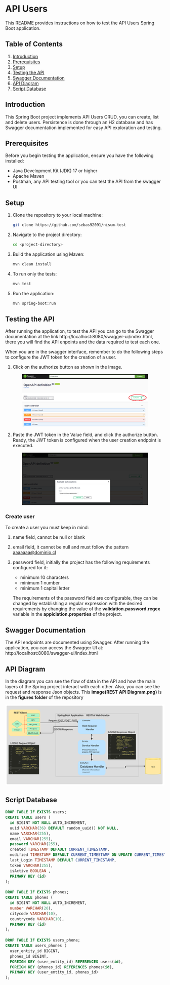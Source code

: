 # API Users

This README provides instructions on how to test the API Users Spring Boot application.

## Table of Contents

1. [Introduction](#introduction)
2. [Prerequisites](#prerequisites)
3. [Setup](#setup)
4. [Testing the API](#testing-the-api)
5. [Swagger Documentation](#swagger-documentation)
6. [API Diagram](#api-diagram)
7. [Script Database](#script-database)

## Introduction

This Spring Boot project implements API Users CRUD, you can create, list and delete users. Persistence is done through an H2 database and has Swagger
documentation implemented for easy API exploration and testing.

## Prerequisites

Before you begin testing the application, ensure you have the following installed:

- Java Development Kit (JDK) 17 or higher
- Apache Maven
- Postman, any API testing tool or you can test the API from the swagger UI

## Setup

1. Clone the repository to your local machine:

   ```bash
   git clone https://github.com/sebas92091/nisum-test
   ```
2. Navigate to the project directory:
   
    ```bash
    cd <project-directory>
    ```

3. Build the application using Maven:
    ```bash
    mvn clean install
    ```
4. To run only the tests:
    ```bash
    mvn test
    ```

5. Run the application:
    ```bash
    mvn spring-boot:run
    ```

## Testing the API
  After running the application, to test the API you can go to the Swagger documentation at the link http://localhost:8080/swagger-ui/index.html,
  there you will find the API enpoints and the data required to test each one.

  When you are in the swagger interface, remember to do the following steps to configure the JWT token for the creation of a user.

  1. Click on the authorize button as shown in the image.
  <div align="center">
    <a href="./">
        <img src="./figures/swagger 1.png" width="79%"/>
    </a>
  </div>
  
  2. Paste the JWT token in the Value field, and click the authorize button. Ready, the JWT token is configured when the user creation endpoint is executed.
  <div align="center">
    <a href="./">
        <img src="./figures/swagger 2.png" width="79%"/>
    </a>
  </div>

  
  ### Create user
  To create a user you must keep in mind:
  1. name field, cannot be null or blank
  2. email field, it cannot be null and must follow the pattern aaaaaaa@dominio.cl
  3. password field, initially the project has the following requirements configured for it:  

     - minimum 10 characters
     - minimum 1 number
     - minimum 1 capital letter
    
     The requirements of the password field are configurable, they can be changed by establishing a regular expression with
     the desired requirements by changing the value of the **validation.password.regex** variable in the **appiclation.properties**
     of the project.
  
## Swagger Documentation
  The API endpoints are documented using Swagger. After running the application, you can access the Swagger UI at: http://localhost:8080/swagger-ui/index.html

## API Diagram
  In the diagram you can see the flow of data in the API and how the main layers of the Spring project interact with each other. Also, you can see the request
  and response Json objects. This **image(REST API Diagram.png)** is in the **figures folder** of the repository

  <div align="center">
    <a href="./">
        <img src="./figures/REST API Diagram.png" width="100%" height="100%"/>
    </a>
  </div>

## Script Database

  ```sql
  DROP TABLE IF EXISTS users;
  CREATE TABLE users (
    id BIGINT NOT NULL AUTO_INCREMENT,
    uuid VARCHAR(36) DEFAULT random_uuid() NOT NULL,
    name VARCHAR(255),
    email VARCHAR(255),
    password VARCHAR(255),
    created TIMESTAMP DEFAULT CURRENT_TIMESTAMP,
    modified TIMESTAMP DEFAULT CURRENT_TIMESTAMP ON UPDATE CURRENT_TIMESTAMP,
    last_Login TIMESTAMP DEFAULT CURRENT_TIMESTAMP,
    token VARCHAR(255),
    isActive BOOLEAN ,
    PRIMARY KEY (id)
  );

  DROP TABLE IF EXISTS phones;
  CREATE TABLE phones (
    id BIGINT NOT NULL AUTO_INCREMENT,
    number VARCHAR(20),
    citycode VARCHAR(10),
    countrycode VARCHAR(10),
    PRIMARY KEY (id)
  );

  DROP TABLE IF EXISTS users_phone;
  CREATE TABLE users_phones (
    user_entity_id BIGINT,
    phones_id BIGINT,
    FOREIGN KEY (user_entity_id) REFERENCES users(id),
    FOREIGN KEY (phones_id) REFERENCES phones(id),
    PRIMARY KEY (user_entity_id, phones_id)
  );
  ```


